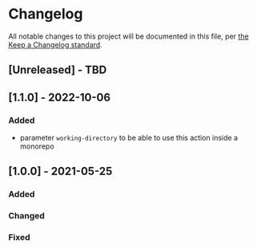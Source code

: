# Changelog

All notable changes to this project will be documented in this file, per [the Keep a Changelog standard](http://keepachangelog.com/).

## [Unreleased] - TBD
## [1.1.0] - 2022-10-06
### Added
- parameter `working-directory` to be able to use this action inside a monorepo

## [1.0.0] - 2021-05-25
### Added

### Changed
### Fixed
